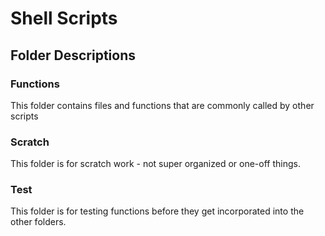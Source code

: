 # Shell Scripts

## Folder Descriptions

### Functions
This folder contains files and functions that are commonly called
by other scripts

### Scratch
This folder is for scratch work - not super organized or one-off
things.

### Test
This folder is for testing functions before they get incorporated
into the other folders.